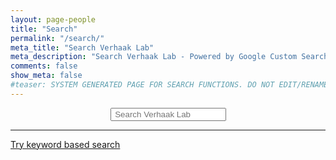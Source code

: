 ```yaml
---
layout: page-people
title: "Search"
permalink: "/search/"
meta_title: "Search Verhaak Lab"
meta_description: "Search Verhaak Lab - Powered by Google Custom Search"
comments: false
show_meta: false
#teaser: SYSTEM GENERATED PAGE FOR SEARCH FUNCTIONS. DO NOT EDIT/RENAME/REMOVE THIS PAGE.
---
```


<div id="searchbox" align="center">
<div class="searchcont">
    <span class="searchicon"><i class="fa fa-search fa-2x"></i></span>
    <form role="search" method="get" action="{{ site.url }}/cse/">
        <input id="searchString" name="searchString"
               placeholder=" Search Verhaak Lab" type="text">
    </form>
</div>
</div>

<hr>

<a class="list-group-item" href="{{ site.url }}/tags/" title="Keyword based search" alt="Keyword based search"><i class="fa fa-tags fa-1x"></i> Try keyword based search</a>
